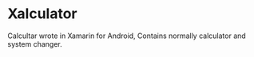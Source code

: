 # Xalculator

Calcultar wrote in Xamarin for Android, Contains normally calculator and system changer.
